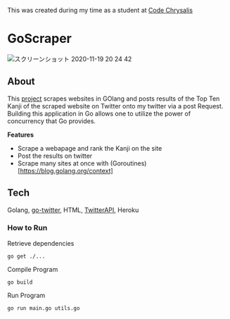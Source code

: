 This was created during my time as a student at [Code Chrysalis](https://www.codechrysalis.io/)

# GoScraper

![スクリーンショット 2020-11-19 20 24 42](https://user-images.githubusercontent.com/35797565/99660476-c94a6b00-2aa5-11eb-9f87-50a9aa855b21.png)

## About
This [project](https://kanji-counter-twitter.herokuapp.com/) scrapes websites in GOlang and posts results of the Top Ten Kanji 
of the scraped website on Twitter onto my twitter via a post Request. 
Building this application in Go allows one to utilize the power of concurrency that Go provides.

**Features**
- Scrape a webapage and rank the Kanji on the site
- Post the results on twitter
- Scrape many sites at once with (Goroutines)[https://blog.golang.org/context]

## Tech
Golang, [go-twitter](https://github.com/dghubble/go-twitter), HTML, [TwitterAPI](https://developer.twitter.com/en), Heroku

### How to Run

Retrieve dependencies
```
go get ./...
```

Compile Program
```
go build
```

Run Program
```
go run main.go utils.go 
```




